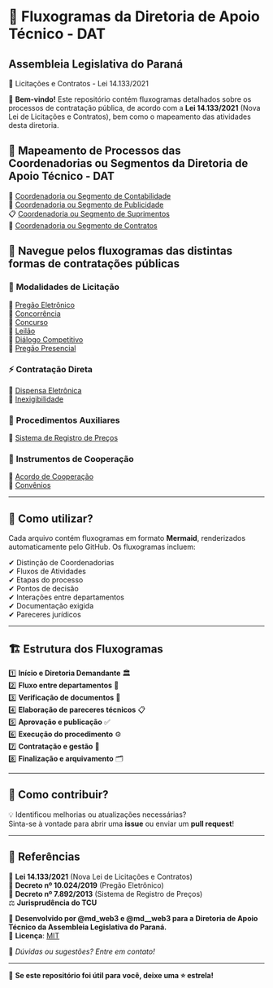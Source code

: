 # 📜 Fluxogramas da Diretoria de Apoio Técnico - DAT 
## Assembleia Legislativa do Paraná
  📌 Licitações e Contratos - Lei 14.133/2021  

📌 **Bem-vindo!** Este repositório contém fluxogramas detalhados sobre os processos de contratação pública, de acordo com a **Lei 14.133/2021** (Nova Lei de Licitações e Contratos), bem como o mapeamento das atividades desta diretoria.  


## 🏢 **Mapeamento de Processos das Coordenadorias ou Segmentos da Diretoria de Apoio Técnico - DAT**

💼 [Coordenadoria ou Segmento de Contabilidade](contabilidade.md)  
📣 [Coordenadoria ou Segmento de Publicidade](pub.md)  
📋 [Coordenadoria ou Segmento de Suprimentos](licitacao-dat.md)  
📝 [Coordenadoria ou Segmento de Contratos](contratos.md)  


## 🚀 Navegue pelos fluxogramas das distintas formas de contratações públicas   

### 📂 **Modalidades de Licitação**  
🔹 [Pregão Eletrônico](pregao-eletronico.md)  
🔹 [Concorrência](concorrencia.md)  
🔹 [Concurso](concurso.md)  
🔹 [Leilão](leilao.md)  
🔹 [Diálogo Competitivo](dialogo-competitivo.md)  
🔹 [Pregão Presencial](pregao-presencial.md)  

### ⚡ **Contratação Direta**  
🔸 [Dispensa Eletrônica](dispensa-eletronica.md)  
🔸 [Inexigibilidade](inexigibilidade.md)  

### 📌 **Procedimentos Auxiliares**  
📖 [Sistema de Registro de Preços](registro-de-precos.md)  

### 🤝 **Instrumentos de Cooperação**  
🤝 [Acordo de Cooperação](acordo-de-cooperacao.md)  
📜 [Convênios](convenios.md)  

---

## 📖 Como utilizar?  
Cada arquivo contém fluxogramas em formato **Mermaid**, renderizados automaticamente pelo GitHub. Os fluxogramas incluem:  

✔ Distinção de Coordenadorias  
✔ Fluxos de Atividades  
✔ Etapas do processo  
✔ Pontos de decisão    
✔ Interações entre departamentos  
✔ Documentação exigida  
✔ Pareceres jurídicos  

---

## 🏗 Estrutura dos Fluxogramas  

1️⃣ **Início e Diretoria Demandante** 🏛  
2️⃣ **Fluxo entre departamentos** 🔄  
3️⃣ **Verificação de documentos** 📑  
4️⃣ **Elaboração de pareceres técnicos** 📋  
5️⃣ **Aprovação e publicação** ✅  
6️⃣ **Execução do procedimento** ⚙  
7️⃣ **Contratação e gestão** 📜  
8️⃣ **Finalização e arquivamento** 🗂  

---

## 👥 Como contribuir?  

💡 Identificou melhorias ou atualizações necessárias?  
Sinta-se à vontade para abrir uma **issue** ou enviar um **pull request**!  

---

## 📜 Referências  

📕 **Lei 14.133/2021** (Nova Lei de Licitações e Contratos)  
📘 **Decreto nº 10.024/2019** (Pregão Eletrônico)  
📗 **Decreto nº 7.892/2013** (Sistema de Registro de Preços)  
⚖ **Jurisprudência do TCU**  

📌 **Desenvolvido por @md_web3 e @md__web3 para a Diretoria de Apoio Técnico da Assembleia Legislativa do Paraná.**  
📜 **Licença**: [MIT](LICENSE)  

📩 *Dúvidas ou sugestões? Entre em contato!*  

---

🌟 **Se este repositório foi útil para você, deixe uma ⭐ estrela!**  
